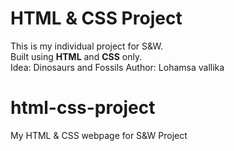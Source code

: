 # HTML & CSS Project

This is my individual project for S&W.  
Built using **HTML** and **CSS** only.  
Idea: Dinosaurs and Fossils
Author: Lohamsa vallika
# html-css-project
My HTML &amp; CSS webpage for S&amp;W Project

